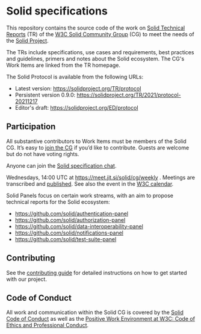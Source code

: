 # Solid specifications

This repository contains the source code of the work on [Solid Technical Reports](https://solidproject.org/TR/) (TR) of the [W3C Solid Community Group](https://www.w3.org/community/solid/) (CG) to meet the needs of the [Solid Project](https://solidproject.org/).

The TRs include specifications, use cases and requirements, best practices and guidelines, primers and notes about the Solid ecosystem. The CG's Work Items are linked from the TR homepage.

The Solid Protocol is available from the following URLs:
* Latest version: https://solidproject.org/TR/protocol
* Persistent version 0.9.0: https://solidproject.org/TR/2021/protocol-20211217
* Editor's draft: https://solidproject.org/ED/protocol

## Participation

All substantive contributors to Work Items must be members of the Solid CG. It’s easy to [join the CG](https://www.w3.org/community/solid/join) if you’d like to contribute. Guests are welcome but do not have voting rights.

Anyone can join the [Solid specification chat](https://gitter.im/solid/specification).

Wednesdays, 14:00 UTC at https://meet.jit.si/solid/cg/weekly . Meetings are transcribed and [published](https://github.com/solid/specification/tree/main/meetings/). See also the event in the [W3C calendar](https://www.w3.org/events/meetings/0caa6ba5-5523-4e16-b514-aeec098e4d72/20221005T140000).

<span id="solid-panels">Solid Panels</span> focus on certain work streams, with an aim to propose technical reports for
the Solid ecosystem:

* https://github.com/solid/authentication-panel
* https://github.com/solid/authorization-panel
* https://github.com/solid/data-interoperability-panel
* https://github.com/solid/notifications-panel
* https://github.com/solid/test-suite-panel

## Contributing

See the [contributing guide](https://github.com/solid/specification/blob/main/CONTRIBUTING.md) for detailed instructions on how to get started with our project.

## Code of Conduct

All work and communication within the Solid CG is covered by the [Solid Code of Conduct](https://github.com/solid/process/blob/main/code-of-conduct.md) as well as the [Positive Work Environment at W3C: Code of Ethics and Professional Conduct](https://www.w3.org/Consortium/cepc/).

